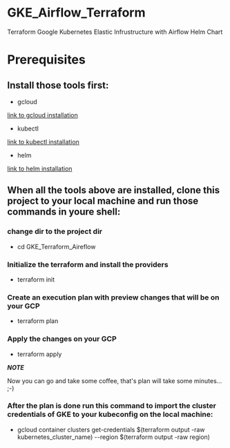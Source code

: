 # GKE_Airflow_Terraform
Terraform Google Kubernetes Elastic Infrustructure with Airflow Helm Chart

# Prerequisites

## Install those tools first:
* gcloud

[link to gcloud installation](https://cloud.google.com/sdk/docs/install)

* kubectl

[link to kubectl installation](https://kubernetes.io/docs/tasks/tools/)

* helm 

[link to helm installation](https://helm.sh/docs/intro/install/)

## When all the tools above are installed, clone this project to your local machine and run those commands in youre shell:

### change dir to the project dir
* cd GKE_Terraform_Aireflow

### Initialize the terraform and install the providers
* terraform init

### Create an execution plan with preview changes that will be on your GCP 
* terraform plan

### Apply the changes on your GCP
* terraform apply

***NOTE***

Now you can go and take some coffee, that's plan will take some minutes... ;-)

### After the plan is done run this command to import the cluster credentials of GKE to your kubeconfig on the local machine:

* gcloud container clusters get-credentials $(terraform output -raw kubernetes_cluster_name) --region $(terraform output -raw region)
